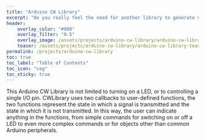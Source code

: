 ```yaml
---
title: "Arduino CW Library"
excerpt: "Do you really feel the need for another library to generate morse signals for Arduino? I don't know about you, but I do!"
header: 
    overlay_color: "#000"
    overlay_filter: "0.5"
    overlay_image: /assets/projects/arduino-cw-library/arduino-cw-library-teaser.png
    teaser: /assets/projects/arduino-cw-library/arduino-cw-library-teaser.png
permalink: /projects/arduino-cw-library
toc: true
toc_label: "Table of Contents"
toc_icon: "cog"
toc_sticky: true
---
```


This Arduino CW Library is not limited to turning on a LED, or to controlling a single I/O pin. CWLibrary uses two callbacks to user-defined functions, the two functions represent the state in which a signal is transmitted and the state in which it is not transmitted. In this way, the user can indicate anything in the functions, from simple commands for switching on or off a LED to even more complex commands or for objects other than common Arduino peripherals.
